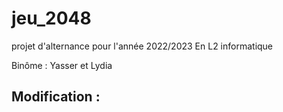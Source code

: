 # jeu_2048

projet d'alternance pour l'année 2022/2023 En L2 informatique

Binôme : Yasser et Lydia


## Modification :
